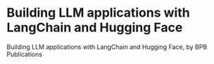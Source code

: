 # Building LLM applications with LangChain and Hugging Face
 Building LLM applications with LangChain and Hugging Face, by BPB Publications
